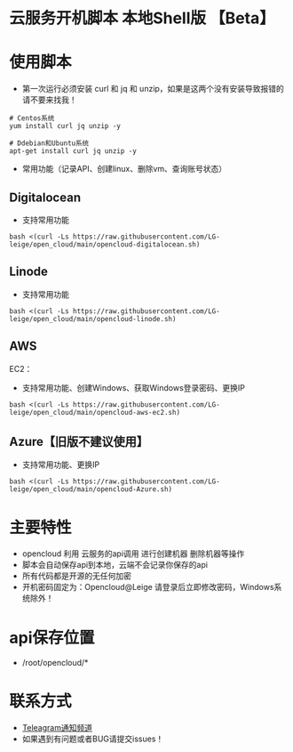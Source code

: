 # 云服务开机脚本 本地Shell版 【Beta】

# 使用脚本

- 第一次运行必须安装 curl 和 jq 和 unzip，如果是这两个没有安装导致报错的请不要来找我！
```
# Centos系统
yum install curl jq unzip -y
 
# Ddebian和Ubuntu系统
apt-get install curl jq unzip -y
```
- 常用功能（记录API、创建linux、删除vm、查询账号状态）

## Digitalocean
 - 支持常用功能

```
bash <(curl -Ls https://raw.githubusercontent.com/LG-leige/open_cloud/main/opencloud-digitalocean.sh)
```

## Linode
 - 支持常用功能
```
bash <(curl -Ls https://raw.githubusercontent.com/LG-leige/open_cloud/main/opencloud-linode.sh)
```

## AWS
EC2：
 - 支持常用功能、创建Windows、获取Windows登录密码、更换IP
```
bash <(curl -Ls https://raw.githubusercontent.com/LG-leige/open_cloud/main/opencloud-aws-ec2.sh)
```

## Azure【旧版不建议使用】
 - 支持常用功能、更换IP
```
bash <(curl -Ls https://raw.githubusercontent.com/LG-leige/open_cloud/main/opencloud-Azure.sh)
```

# 主要特性
- opencloud 利用 云服务的api调用 进行创建机器 删除机器等操作
- 脚本会自动保存api到本地，云端不会记录你保存的api
- 所有代码都是开源的无任何加密
- 开机密码固定为：Opencloud@Leige 请登录后立即修改密码，Windows系统除外！

# api保存位置
- /root/opencloud/*

# 联系方式
- [Teleagram通知频道](https://t.me/openccloud "@openccloud")
- 如果遇到有问题或者BUG请提交issues！
